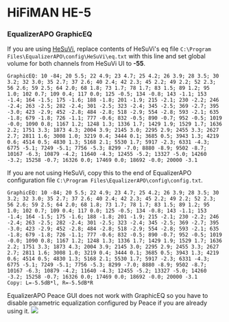 # HiFiMAN HE-5
### EqualizerAPO GraphicEQ
If you are using [HeSuVi](https://sourceforge.net/projects/hesuvi/), replace contents of HeSuVi's eq file `C:\Program Files\EqualizerAPO\config\HeSuVi\eq.txt` with this line and set global volume for both channels from HeSuVi UI to **-55**.
```
GraphicEQ: 10 -84; 20 5.5; 22 4.9; 23 4.7; 25 4.2; 26 3.9; 28 3.5; 30 3.2; 32 3.0; 35 2.7; 37 2.6; 40 2.4; 42 2.3; 45 2.2; 49 2.2; 52 2.3; 56 2.6; 59 2.5; 64 2.0; 68 1.8; 73 1.7; 78 1.7; 83 1.5; 89 1.2; 95 1.0; 102 0.7; 109 0.4; 117 0.0; 125 -0.5; 134 -0.8; 143 -1.1; 153 -1.4; 164 -1.5; 175 -1.6; 188 -1.8; 201 -1.9; 215 -2.1; 230 -2.2; 246 -2.4; 263 -2.5; 282 -2.4; 301 -2.5; 323 -2.4; 345 -2.5; 369 -2.7; 395 -3.0; 423 -2.9; 452 -2.8; 484 -2.8; 518 -2.9; 554 -2.8; 593 -2.1; 635 -1.8; 679 -1.8; 726 -1.1; 777 -0.6; 832 -0.5; 890 -0.7; 952 -0.5; 1019 -0.0; 1090 0.8; 1167 1.2; 1248 1.3; 1336 1.7; 1429 1.9; 1529 1.7; 1636 2.2; 1751 3.3; 1873 4.3; 2004 3.9; 2145 3.0; 2295 2.9; 2455 3.3; 2627 2.7; 2811 1.6; 3008 1.0; 3219 0.4; 3444 0.1; 3685 0.5; 3943 1.3; 4219 0.6; 4514 0.5; 4830 1.3; 5168 2.1; 5530 1.7; 5917 -2.3; 6331 -4.3; 6775 -5.1; 7249 -5.1; 7756 -5.3; 8299 -7.0; 8880 -8.9; 9502 -8.7; 10167 -6.3; 10879 -4.2; 11640 -4.3; 12455 -5.2; 13327 -5.0; 14260 -3.2; 15258 -0.7; 16326 0.0; 17469 0.0; 18692 -0.0; 20000 -3.1
```
If you are not using HeSuVi, copy this to the end of EqualizerAPO configuration file `C:\Program Files\EqualizerAPO\config\config.txt`.
```
GraphicEQ: 10 -84; 20 5.5; 22 4.9; 23 4.7; 25 4.2; 26 3.9; 28 3.5; 30 3.2; 32 3.0; 35 2.7; 37 2.6; 40 2.4; 42 2.3; 45 2.2; 49 2.2; 52 2.3; 56 2.6; 59 2.5; 64 2.0; 68 1.8; 73 1.7; 78 1.7; 83 1.5; 89 1.2; 95 1.0; 102 0.7; 109 0.4; 117 0.0; 125 -0.5; 134 -0.8; 143 -1.1; 153 -1.4; 164 -1.5; 175 -1.6; 188 -1.8; 201 -1.9; 215 -2.1; 230 -2.2; 246 -2.4; 263 -2.5; 282 -2.4; 301 -2.5; 323 -2.4; 345 -2.5; 369 -2.7; 395 -3.0; 423 -2.9; 452 -2.8; 484 -2.8; 518 -2.9; 554 -2.8; 593 -2.1; 635 -1.8; 679 -1.8; 726 -1.1; 777 -0.6; 832 -0.5; 890 -0.7; 952 -0.5; 1019 -0.0; 1090 0.8; 1167 1.2; 1248 1.3; 1336 1.7; 1429 1.9; 1529 1.7; 1636 2.2; 1751 3.3; 1873 4.3; 2004 3.9; 2145 3.0; 2295 2.9; 2455 3.3; 2627 2.7; 2811 1.6; 3008 1.0; 3219 0.4; 3444 0.1; 3685 0.5; 3943 1.3; 4219 0.6; 4514 0.5; 4830 1.3; 5168 2.1; 5530 1.7; 5917 -2.3; 6331 -4.3; 6775 -5.1; 7249 -5.1; 7756 -5.3; 8299 -7.0; 8880 -8.9; 9502 -8.7; 10167 -6.3; 10879 -4.2; 11640 -4.3; 12455 -5.2; 13327 -5.0; 14260 -3.2; 15258 -0.7; 16326 0.0; 17469 0.0; 18692 -0.0; 20000 -3.1
Copy: L=-5.5dB*l, R=-5.5dB*R
```
EqualizerAPO Peace GUI does not work with GraphicEQ so you have to disable parametric equalization configured by Peace if you are already using it.
![](https://raw.githubusercontent.com/jaakkopasanen/AutoEq/master/results/Innerfidelity%202017/innerfidelity/onear/HiFiMAN%20HE-5/HiFiMAN%20HE-5.png)
